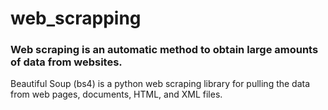 # web_scrapping

### Web scraping is an automatic method to obtain large amounts of data from websites. 

Beautiful Soup (bs4) is a python web scraping library for pulling the data from web pages, documents, HTML, and XML files.